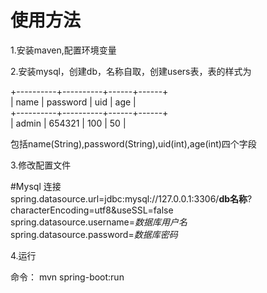 # 使用方法

1.安装maven,配置环境变量

2.安装mysql，创建db，名称自取，创建users表，表的样式为

+----------+----------+------+------+ </br>
| name     | password | uid  | age  | </br>
+----------+----------+------+------+ </br>
| admin    | 654321   |  100 |   50 | </br>

包括name(String),password(String),uid(int),age(int)四个字段

3.修改配置文件

#Mysql 连接 </br>
spring.datasource.url=jdbc:mysql://127.0.0.1:3306/**db名称**?characterEncoding=utf8&useSSL=false </br>
spring.datasource.username=*数据库用户名* </br>
spring.datasource.password=*数据库密码* </br>

4.运行

命令： mvn spring-boot:run